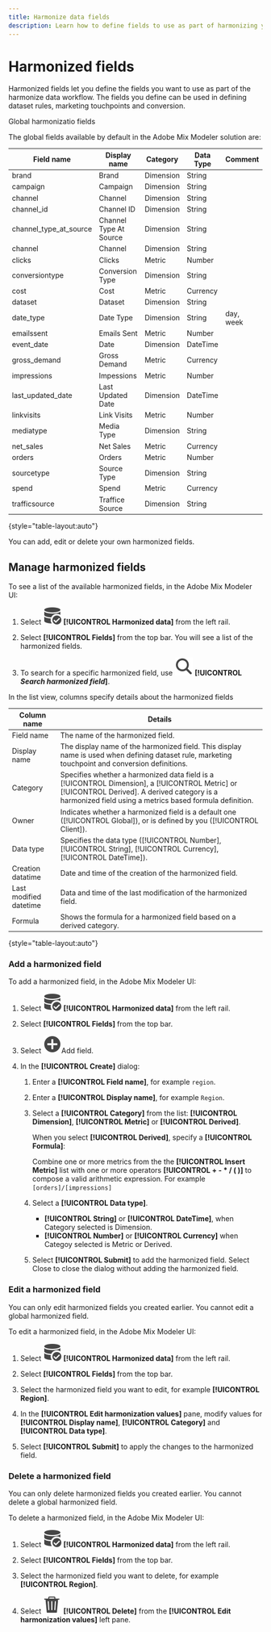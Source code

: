 ```yaml
---
title: Harmonize data fields
description: Learn how to define fields to use as part of harmonizing your data in Adobe Mix Modeler.
---
```


# Harmonized fields

Harmonized fields let you define the fields you want to use as part of the harmonize data workflow. The fields you define can be used in defining dataset rules, marketing touchpoints and conversion.

Global harmonizatio fields

The global fields available by default in the Adobe Mix Modeler solution are: 


| Field name             | Display name           | Category  | Data Type | Comment   |
| ---------------------- | ---------------------- | --------- | --------- | --------- |
| brand                  | Brand                  | Dimension | String    |           |
| campaign               | Campaign               | Dimension | String    |           |
| channel                | Channel                | Dimension | String    |           |
| channel_id             | Channel ID             | Dimension | String    |           |
| channel_type_at_source | Channel Type At Source | Dimension | String    |           |
| channel                | Channel                | Dimension | String    |           |
| clicks                 | Clicks                 | Metric    | Number    |           |
| conversiontype         | Conversion Type        | Dimension | String    |           |
| cost                   | Cost                   | Metric    | Currency  |           |
| dataset                | Dataset                | Dimension | String    |           |
| date_type              | Date Type              | Dimension | String    | day, week |
| emailssent             | Emails Sent            | Metric    | Number    |           |
| event_date             | Date                   | Dimension | DateTime  |           |
| gross_demand           | Gross Demand           | Metric    | Currency  |           |
| impressions            | Impessions             | Metric    | Number    |           |
| last_updated_date      | Last Updated Date      | Dimension | DateTime  |           |
| linkvisits             | Link Visits            | Metric    | Number    |           |
| mediatype              | Media Type             | Dimension | String    |           |
| net_sales              | Net Sales              | Metric    | Currency  |           |
| orders                 | Orders                 | Metric    | Number    |           |
| sourcetype             | Source Type            | Dimension | String    |           |
| spend                  | Spend                  | Metric    | Currency  |           |
| trafficsource          | Traffice Source        | Dimension | String    |           |

{style="table-layout:auto"}

You can add, edit or delete your own harmonized fields.

## Manage harmonized fields

To see a list of the available harmonized fields, in the Adobe Mix Modeler UI:

1. Select ![DataSearch](../assets/icons/DataCheck.svg) **[!UICONTROL Harmonized data]** from the left rail.
   
1. Select **[!UICONTROL Fields]** from the top bar. You will see a list of the harmonized fields.

1. To search for a specific harmonized field, use ![Search](../assets/icons/Search.svg) **[!UICONTROL *Search harmonized field*]**.

In the list view, columns specify details about the harmonized fields

| Column name            | Details   |
| ---------------------- | ----------|
| Field name             | The name of the harmonized field.  |
| Display name           | The display name of the harmonized field. This display name is used when defining dataset rule, marketing touchpoint and conversion definitions.   |
| Category               | Specifies whether a harmonized data field is a [!UICONTROL Dimension], a [!UICONTROL Metric] or [!UICONTROL Derived]. A derived category is a harmonized field using a metrics based formula definition. |
| Owner                  | Indicates whether a harmonized field is a default one ([!UICONTROL Global]), or is defined by you ([!UICONTROL Client]). |
| Data type              | Specifies the data type ([!UICONTROL Number], [!UICONTROL String], [!UICONTROL Currency], [!UICONTROL DateTime]).  |
| Creation datatime      | Date and time of the creation of the harmonized field. |
| Last modified datetime | Data and time of the last modification of the harmonized field. |
| Formula                | Shows the formula for a harmonized field based on a derived category. |

{style="table-layout:auto"}


### Add a harmonized field

To add a harmonized field, in the Adobe Mix Modeler UI:

1. Select ![DataSearch](../assets/icons/DataCheck.svg) **[!UICONTROL Harmonized data]** from the left rail.
   
1. Select **[!UICONTROL Fields]** from the top bar.

1. Select ![Add](../assets/icons/AddCircle.svg)Add field.

1. In the **[!UICONTROL Create]** dialog:

    1. Enter a **[!UICONTROL Field name]**, for example `region`.
    1. Enter a **[!UICONTROL Display name]**, for example `Region`.
    1. Select a **[!UICONTROL Category]** from the list: **[!UICONTROL Dimension]**, **[!UICONTROL Metric]** or **[!UICONTROL Derived]**.

       When you select **[!UICONTROL Derived]**, specify a **[!UICONTROL Formula]**:

       Combine one or more metrics from the the **[!UICONTROL Insert Metric]** list with one or more operators **[!UICONTROL + - * / ( )]** to compose a valid arithmetic expression. For example `[orders]/[impressions]`

    1. Select a **[!UICONTROL Data type]**.
       
       - **[!UICONTROL String]** or **[!UICONTROL DateTime]**, when Category selected is Dimension.  
       - **[!UICONTROL Number]** or **[!UICONTROL Currency]** when Categoy selected is Metric or Derived.

    1. Select **[!UICONTROL Submit]** to add the harmonized field. Select Close to close the dialog without adding the harmonized field.


### Edit a harmonized field

You can only edit harmonized fields you created earlier. You cannot edit a global harmonized field.

To edit a harmonized field, in the Adobe Mix Modeler UI:

1. Select ![DataSearch](../assets/icons/DataCheck.svg) **[!UICONTROL Harmonized data]** from the left rail.
   
1. Select **[!UICONTROL Fields]** from the top bar.

1. Select the harmonized field you want to edit, for example **[!UICONTROL Region]**.

1. In the **[!UICONTROL Edit harmonization values]** pane, modify values for **[!UICONTROL Display name]**, **[!UICONTROL Category]** and **[!UICONTROL Data type]**.

1. Select **[!UICONTROL Submit]** to apply the changes to the harmonized field.

### Delete a harmonized field

You can only delete harmonized fields you created earlier. You cannot delete a global harmonized field.

To delete a harmonized field, in the Adobe Mix Modeler UI:

1. Select ![DataSearch](../assets/icons/DataCheck.svg) **[!UICONTROL Harmonized data]** from the left rail.
   
1. Select **[!UICONTROL Fields]** from the top bar.

1. Select the harmonized field you want to delete, for example **[!UICONTROL Region]**.

1. Select ![Delete](../assets/icons/Delete.svg) **[!UICONTROL Delete]** from the **[!UICONTROL Edit harmonization values]** left pane.


